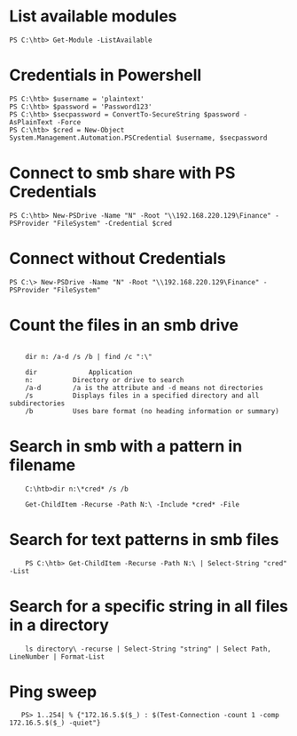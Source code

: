 # List available modules

```
PS C:\htb> Get-Module -ListAvailable 
```


# Credentials in Powershell

```
PS C:\htb> $username = 'plaintext'
PS C:\htb> $password = 'Password123'
PS C:\htb> $secpassword = ConvertTo-SecureString $password -AsPlainText -Force
PS C:\htb> $cred = New-Object System.Management.Automation.PSCredential $username, $secpassword
```





# Connect to smb share with PS Credentials

```
PS C:\htb> New-PSDrive -Name "N" -Root "\\192.168.220.129\Finance" -PSProvider "FileSystem" -Credential $cred
```

                    

# Connect without Credentials

```
PS C:\> New-PSDrive -Name "N" -Root "\\192.168.220.129\Finance" -PSProvider "FileSystem"
```

            

# Count the files in an smb drive

```

    dir n: /a-d /s /b | find /c ":\"

    dir 	        Application
    n: 	        Directory or drive to search
    /a-d 	    /a is the attribute and -d means not directories
    /s 	        Displays files in a specified directory and all subdirectories
    /b 	        Uses bare format (no heading information or summary)
```


#  Search in smb with a pattern in filename

```
    C:\htb>dir n:\*cred* /s /b

    Get-ChildItem -Recurse -Path N:\ -Include *cred* -File
```


# Search for text patterns in smb files

```    
    PS C:\htb> Get-ChildItem -Recurse -Path N:\ | Select-String "cred" -List
```

    

# Search for a specific string in all files in a directory
  
``` 
    ls directory\ -recurse | Select-String "string" | Select Path, LineNumber | Format-List
```


		
# Ping sweep
```
   PS> 1..254| % {"172.16.5.$($_) : $(Test-Connection -count 1 -comp 172.16.5.$($_) -quiet"} 
```
